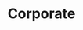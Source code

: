 ---
title: Corporate
order: 1
basedir: corporate
images:
- file: C01.jpg
  main: true
  large: /photos/large/corporate/C01.jpg
  thumb: /photos/thumbs/corporate/C01.jpg
- file: C02.jpg
  large: /photos/large/corporate/C02.jpg
  thumb: /photos/thumbs/corporate/C02.jpg
- file: C03.jpg
  slideshow: true
  large: /photos/large/corporate/C03.jpg
  thumb: /photos/thumbs/corporate/C03.jpg
- file: C04.jpg
  large: /photos/large/corporate/C04.jpg
  thumb: /photos/thumbs/corporate/C04.jpg
- file: C05.jpg
  large: /photos/large/corporate/C05.jpg
  thumb: /photos/thumbs/corporate/C05.jpg
- file: C06.jpg
  large: /photos/large/corporate/C06.jpg
  thumb: /photos/thumbs/corporate/C06.jpg
- file: C07.jpg
  large: /photos/large/corporate/C07.jpg
  thumb: /photos/thumbs/corporate/C07.jpg
- file: C08.jpg
  large: /photos/large/corporate/C08.jpg
  thumb: /photos/thumbs/corporate/C08.jpg
- file: C09.jpg
  large: /photos/large/corporate/C09.jpg
  thumb: /photos/thumbs/corporate/C09.jpg
layout: gallery
lightbox: Corporate
---